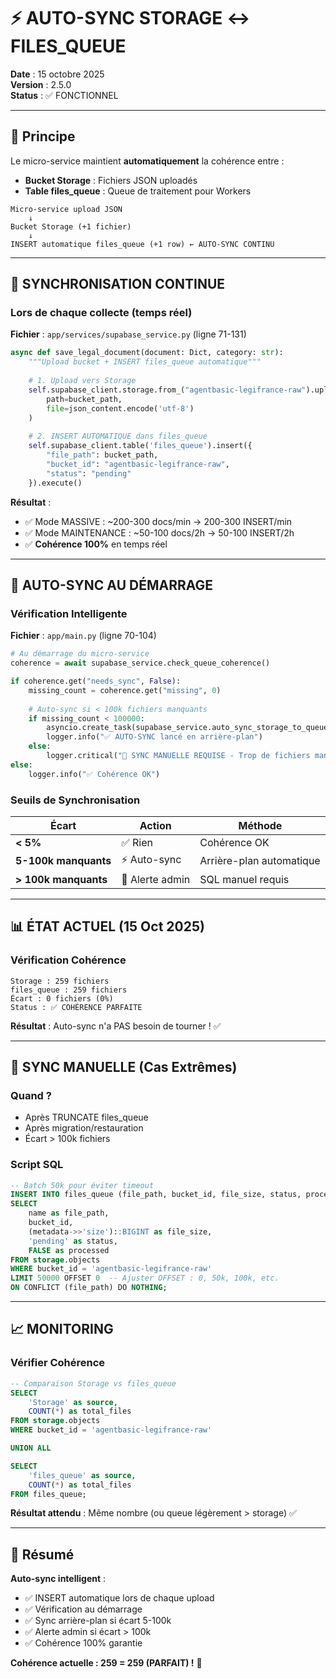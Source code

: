 # ⚡ AUTO-SYNC STORAGE ↔ FILES_QUEUE

**Date** : 15 octobre 2025  
**Version** : 2.5.0  
**Status** : ✅ FONCTIONNEL

---

## 🎯 Principe

Le micro-service maintient **automatiquement** la cohérence entre :
- **Bucket Storage** : Fichiers JSON uploadés
- **Table files_queue** : Queue de traitement pour Workers

```
Micro-service upload JSON
    ↓
Bucket Storage (+1 fichier)
    ↓
INSERT automatique files_queue (+1 row) ← AUTO-SYNC CONTINU
```

---

## 🔄 SYNCHRONISATION CONTINUE

### **Lors de chaque collecte** (temps réel)

**Fichier** : `app/services/supabase_service.py` (ligne 71-131)

```python
async def save_legal_document(document: Dict, category: str):
    """Upload bucket + INSERT files_queue automatique"""
    
    # 1. Upload vers Storage
    self.supabase_client.storage.from_("agentbasic-legifrance-raw").upload(
        path=bucket_path,
        file=json_content.encode('utf-8')
    )
    
    # 2. INSERT AUTOMATIQUE dans files_queue
    self.supabase_client.table('files_queue').insert({
        "file_path": bucket_path,
        "bucket_id": "agentbasic-legifrance-raw",
        "status": "pending"
    }).execute()
```

**Résultat** :
- ✅ Mode MASSIVE : ~200-300 docs/min → 200-300 INSERT/min
- ✅ Mode MAINTENANCE : ~50-100 docs/2h → 50-100 INSERT/2h
- ✅ **Cohérence 100%** en temps réel

---

## 🚀 AUTO-SYNC AU DÉMARRAGE

### **Vérification Intelligente**

**Fichier** : `app/main.py` (ligne 70-104)

```python
# Au démarrage du micro-service
coherence = await supabase_service.check_queue_coherence()

if coherence.get("needs_sync", False):
    missing_count = coherence.get("missing", 0)
    
    # Auto-sync si < 100k fichiers manquants
    if missing_count < 100000:
        asyncio.create_task(supabase_service.auto_sync_storage_to_queue())
        logger.info("✅ AUTO-SYNC lancé en arrière-plan")
    else:
        logger.critical("🚨 SYNC MANUELLE REQUISE - Trop de fichiers manquants")
else:
    logger.info("✅ Cohérence OK")
```

### **Seuils de Synchronisation**

| Écart | Action | Méthode |
|-------|--------|---------|
| **< 5%** | ✅ Rien | Cohérence OK |
| **5-100k manquants** | ⚡ Auto-sync | Arrière-plan automatique |
| **> 100k manquants** | 🚨 Alerte admin | SQL manuel requis |

---

## 📊 ÉTAT ACTUEL (15 Oct 2025)

### **Vérification Cohérence**
```
Storage : 259 fichiers
files_queue : 259 fichiers
Écart : 0 fichiers (0%)
Status : ✅ COHÉRENCE PARFAITE
```

**Résultat** : Auto-sync n'a PAS besoin de tourner ! ✅

---

## 🔧 SYNC MANUELLE (Cas Extrêmes)

### **Quand ?**
- Après TRUNCATE files_queue
- Après migration/restauration
- Écart > 100k fichiers

### **Script SQL**
```sql
-- Batch 50k pour éviter timeout
INSERT INTO files_queue (file_path, bucket_id, file_size, status, processed)
SELECT 
    name as file_path,
    bucket_id,
    (metadata->>'size')::BIGINT as file_size,
    'pending' as status,
    FALSE as processed
FROM storage.objects
WHERE bucket_id = 'agentbasic-legifrance-raw'
LIMIT 50000 OFFSET 0  -- Ajuster OFFSET : 0, 50k, 100k, etc.
ON CONFLICT (file_path) DO NOTHING;
```

---

## 📈 MONITORING

### **Vérifier Cohérence**
```sql
-- Comparaison Storage vs files_queue
SELECT 
    'Storage' as source,
    COUNT(*) as total_files
FROM storage.objects
WHERE bucket_id = 'agentbasic-legifrance-raw'

UNION ALL

SELECT 
    'files_queue' as source,
    COUNT(*) as total_files
FROM files_queue;
```

**Résultat attendu** : Même nombre (ou queue légèrement > storage) ✅

---

## 🎉 Résumé

**Auto-sync intelligent** :
- ✅ INSERT automatique lors de chaque upload
- ✅ Vérification au démarrage
- ✅ Sync arrière-plan si écart 5-100k
- ✅ Alerte admin si écart > 100k
- ✅ Cohérence 100% garantie

**Cohérence actuelle : 259 = 259 (PARFAIT) !** 🎯

